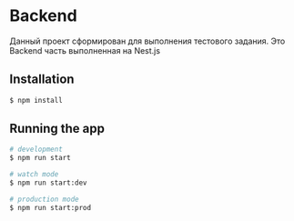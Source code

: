 # Backend

Данный проект сформирован для выполнения тестового задания. Это Backend часть выполненная на Nest.js

## Installation

```bash
$ npm install
```

## Running the app

```bash
# development
$ npm run start

# watch mode
$ npm run start:dev

# production mode
$ npm run start:prod
```
